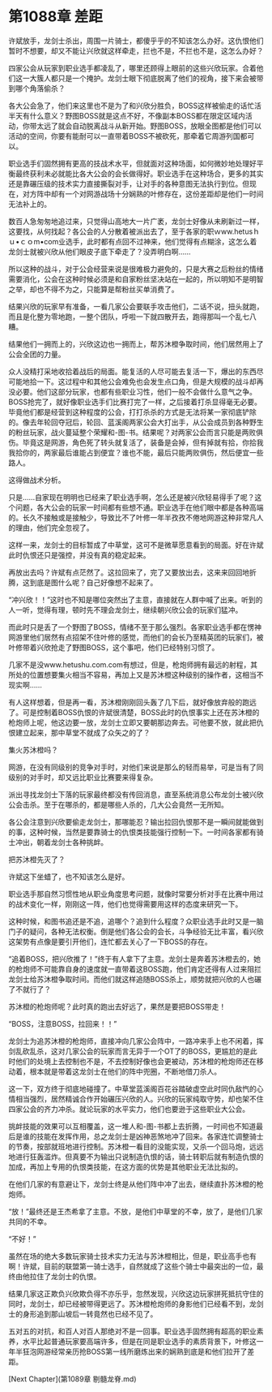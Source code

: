 # 第1088章 差距

许斌放手，龙剑士杀出，周围一片骑士，都傻乎乎的不知该怎么办好。这仇恨他们暂时不想要，却又不能让兴欣就这样牵走，拦也不是，不拦也不是，这怎么办好？

四家公会从玩家到职业选手都凌乱了，哪里还顾得上眼前的这些兴欣玩家。合着他们这一大簇人都只是一个掩护。龙剑士眼下彻底脱离了他们的视角，接下来会被带到哪个角落偷杀？

各大公会急了，他们来这里也不是为了和兴欣分胜负，BOSS这样被偷走的话忙活半天有什么意义？野图BOSS就是这点不好，不像副本BOSS都在限定区域内活动，你带太远了就会自动脱离战斗从新开始。野图BOSS，放眼全图都是他们可以活动的空间，你要有能耐可以一直带着BOSS不被砍死，那牵着它周游列国都可以。

职业选手们固然拥有更高的技战术水平，但就面对这种场面，如何微妙地处理好平衡最终获利未必就能比各大公会的会长做得好。职业选手在这种场合，更多的其实还是靠碾压级的技术实力直接撕裂对手，让对手的各种意图无法执行到位。但现在，对方阵中却有一个对网游战场十分娴熟的叶修存在，这份差距却是他们一时间无法补上的。

数百人急匆匆地追过来，只觉得山高地大一片广袤，龙剑士好像从未刷新过一样，这要找，从何找起？各公会的人分散着被派出去了，至于各家的职ｗww.hetusｈｕ•ｃｏm•com业选手，此时都有点回不过神来，他们觉得有点糊涂，这怎么着龙剑士就被兴欣从他们眼皮子底下牵走了？没弄明白啊……

所以这种的战斗，对于公会经营来说是很难极力避免的，只是大赛之后粉丝的情绪需要消化，公会在这种时候必须是和自家粉丝坚决站在一起的，所以明知不是明智之举，却也不得不为之，只能算是帮粉丝买单消费了。

结果兴欣的玩家早有准备，一看几家公会要联手攻击他们，二话不说，扭头就跑，而且是化整为零地跑，一整个团队，呼啦一下就四散开去，跑得那叫一个乱七八糟。

结果他们一拥而上的，兴欣这边也一拥而上，帮苏沐橙争取时间，他们居然用上了公会全团的力量。

众人没精打采地收拾着战后的局面。能复活的人尽可能去复活一下，爆出的东西尽可能地拾一下。这过程中和其他公会难免也会发生点口角，但是大规模的战斗却再没必要。他们这部分玩家，也都有些职业习性，他们一般不会做什么意气之争。BOSS抢完了，就好像职业选手们比赛打完了一样，之后接着打杀显得毫无必要。毕竟他们都是经营到这种程度的公会，打打杀杀的方式是无法将某一家彻底铲除的。像去年轮回夺冠后，轮回、蓝溪阁两家公会大打出手，从公会成员到各种野生的粉丝玩家，战火蔓延整个荣耀和-图-书。结果呢？对两家公会而言只能是两败俱伤。毕竟这是网游，角色死了转头就复活了，装备是会掉，但有掉就有拾，你拾我我拾你的，两家最后谁能占到便宜？谁也不能，最后只能两败俱伤，然后便宜一些路人。

这得做战术分析。

只是……自家现在明明也已经来了职业选手啊，怎么还是被兴欣轻易得手了呢？这个问题，各大公会的玩家一时间都有些想不通。职业选手在他们眼中都是各种高端的。长久不接触或是接触少，导致比不了叶修一年半孜孜不倦地网游这种非常凡人的理由，他们完全忽视了。

这样一来，龙剑士的目标暂成了中草堂，这可不是微草愿意看到的局面。好在许斌此时仇恨还只是强控，并没有真的稳定起来。

再放出去吗？许斌有点茫然了。这拉回来了，完了又要放出去，这来来回回地折腾，这到底是图什么呢？自己好像想不起来了。

“冲兴欣！！”这时也不知是哪位突然出了主意，直接就在人群中喊了出来。听到的人一听，觉得有理，顿时先不理会龙剑士，继续朝兴欣公会的玩家们猛冲。

而此时只是丢了一个野图了BOSS，情绪不至于那么强烈。各家职业选手都在愣神网游里他们居然有点招架不住叶修的感觉，而他们的会长乃至精英团的玩家们，被叶修带着兴欣抢走了野图BOSS，这个事吧，他们已经特别习惯了。

几家不是没www.hetushu.com.com有想过，但是，枪炮师拥有最远的射程，其所处的位置想要集火相当不容易，再加上又是苏沐橙这种级别的操作者，这相当不现实啊……

有人这样想着，但是再一看，苏沐橙刚刚回头轰了几下后，就好像放弃般的跑远了。可是控制着BOSS仇恨的许斌很清楚，BOSS此时的仇恨事实上还在苏沐橙的枪炮师上呢，他这边要一放，龙剑士立即又要朝那边奔去。可他要不放，就此把仇恨建立起来，那中草堂不就成了众矢之的了？

集火苏沐橙吗？

网游，在没有同级别的竞争对手时，对他们来说是那么的轻而易举，可是当有了同级别的对手时，却又远比职业比赛要来得复杂。

派出寻找龙剑士下落的玩家最终都没有传回消息，直至系统消息公布龙剑士被兴欣公会击杀。至于在哪杀的，都是哪些人杀的，几大公会竟然一无所知。

各公会注意到兴欣要偷走龙剑士，那哪能忍？输出拉回仇恨那不是一瞬间就能做到的事，这种时候，当然是要靠骑士的仇恨类技能强行控制一下。一时间各家都有骑士冲出，朝着龙剑士各种挑衅。

把苏沐橙先灭了？

许斌这下坐蜡了，也不知该怎么是好。

职业选手那自然习惯性地从职业角度思考问题，就像时常要分析对手在比赛中用过的战术变化一样，刚刚这一阵，他们也觉得需要用这样的态度来研究一下。

这种时候，和图书追还是不追，追哪个？追到什么程度？众职业选手此时又是一脑门子的疑问，各种无法权衡。倒是他们各公会的会长，斗争经验无比丰富，看兴欣这架势有点像是要引开他们，连忙都去关心了一下BOSS的存在。

“追着BOSS，把兴欣推了！”终于有人拿下了主意。龙剑士是奔着苏沐橙去的，她的枪炮师不可能靠自身的速度就一直带着这BOSS跑，他们肯定还得有人过来阻拦龙剑士给苏沐橙争取时间。而他们就这样追随BOSS杀上，顺势就把兴欣的人也碾了不就行了？

苏沐橙的枪炮师呢？此时真的跑出去好远了，果然是要把BOSS带走！

“BOSS，注意BOSS，拉回来！！”

龙剑士为追苏沐橙的枪炮师，直接冲向几家公会阵中，一路冲来手上也不闲着，挥剑乱砍乱杀，这对几家公会的玩家而言无异于一个OT了的BOSS，更尴尬的是此时他们的处境上去控制也不是，不去控制好像也会更被动，苏沐橙的枪炮师还在移动着，根本就是带着这龙剑士在他们的阵中兜圈，不断地借刀杀人。

这一下，双方终于彻底地碰撞了。中草堂蓝溪阁百花谷踏破虚空此时同仇敌忾的心情相当强烈，居然精诚合作开始碾压兴欣的人。兴欣的玩家纯取守势，却也架不住四家公会的齐力冲杀。就论玩家的水平实力，他们也要逊于这些职业大公会。

挑衅技能的效果可以互相覆盖，这一堆人和-图-书都上去折腾，一时间也不知道最后是谁的技能在发挥作用，总之龙剑士是凶神恶煞地冲了回来。各家连忙调整骑士的节奏，按部就班地进行控制。苏沐橙一看目的没能实现，又杀一个回马炮，远远地进行狂轰滥炸。但真要不为输出只说制造仇恨的话，骑士转职后就有制造仇恨的加成，再加上专用的仇恨类技能，在这方面的优势是其他职业无法比拟的。

在他们几家的有意避让下，龙剑士终是从他们阵中冲了出去，继续直扑苏沐橙的枪炮师。

“放！”最终还是王杰希拿了主意。不放，是他们中草堂的不幸，放了，是他们几家共同的不幸。

“不好！”

虽然在场的绝大多数玩家骑士技术实力无法与苏沐橙相比，但是，职业高手也有啊！许斌，目前的联盟第一骑士选手，自然就成了这些个骑士中最突出的一位，最终由他拉住了龙剑士的仇恨。

结果几家这正欺负兴欣欺负得不亦乐乎，忽然发现，兴欣这边玩家拼死抵抗守住的同时，龙剑士，却已经被带得更远了。苏沐橙枪炮师的身影他们已经看不到，龙剑士的身形追到那山坡后一转竟然也已经不见了。

五对五的对抗，和百人对百人那绝对不是一回事。职业选手固然拥有超高的职业素养，水平比起普通玩家要高端许多，但是在同是职业选手的素质背景下，叶修这一年半狂泡网游经常亲历抢BOSS第一线所磨炼出来的娴熟到底是和他们拉开了差距。



[Next Chapter](第1089章 剔髓龙脊.md)